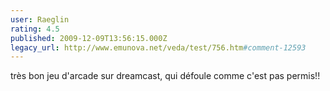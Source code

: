 ```yaml
---
user: Raeglin
rating: 4.5
published: 2009-12-09T13:56:15.000Z
legacy_url: http://www.emunova.net/veda/test/756.htm#comment-12593
---
```

très bon jeu d'arcade sur dreamcast, qui défoule comme c'est pas permis!!